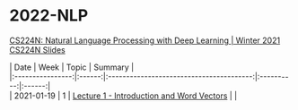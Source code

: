 # 2022-NLP   

[CS224N: Natural Language Processing with Deep Learning | Winter 2021](https://www.youtube.com/playlist?list=PLoROMvodv4rOSH4v6133s9LFPRHjEmbmJ)   
[CS224N Slides](http://web.stanford.edu/class/cs224n/)   

|       Date       | Week | Topic | Summary |   
|:----------------:|:------:|:----------------------------------------:|:----------:|:------:|   
| 2021-01-19 | 1  | [Lecture 1 - Introduction and Word Vectors](https://www.youtube.com/watch?v=rmVRLeJRkl4&list=PLoROMvodv4rOSH4v6133s9LFPRHjEmbmJ&index=1)  | |

